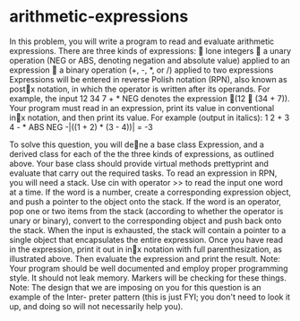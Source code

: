 # arithmetic-expressions

In this problem, you will write a program to read and evaluate arithmetic expressions. There
are three kinds of expressions:
 lone integers
 a unary operation (NEG or ABS, denoting negation and absolute value) applied to an
expression
 a binary operation (+, -, *, or /) applied to two expressions
Expressions will be entered in reverse Polish notation (RPN), also known as postx notation,
in which the operator is written after its operands. For example, the input
12 34 7 + * NEG
denotes the expression 􀀀(12  (34 + 7)). Your program must read in an expression, print its
value in conventional inx notation, and then print its value. For example (output in italics):
1 2 + 3 4 - * ABS NEG
-|((1 + 2) * (3 - 4))|
= -3

To solve this question, you will dene a base class Expression, and a derived class for each of
the the three kinds of expressions, as outlined above. Your base class should provide virtual
methods prettyprint and evaluate that carry out the required tasks.
To read an expression in RPN, you will need a stack. Use cin with operator >> to read the
input one word at a time. If the word is a number, create a corresponding expression object,
and push a pointer to the object onto the stack. If the word is an operator, pop one or two
items from the stack (according to whether the operator is unary or binary), convert to the
corresponding object and push back onto the stack. When the input is exhausted, the stack
will contain a pointer to a single object that encapsulates the entire expression.
Once you have read in the expression, print it out in inx notation with full parenthesization,
as illustrated above. Then evaluate the expression and print the result.
Note: Your program should be well documented and employ proper programming style. It
should not leak memory. Markers will be checking for these things.
Note: The design that we are imposing on you for this question is an example of the Inter-
preter pattern (this is just FYI; you don't need to look it up, and doing so will not necessarily
help you).
